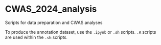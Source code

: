 # CWAS_2024_analysis
Scripts for data preparation and CWAS analyses

To produce the annotation dataset, use the `.ipynb` or `.sh` scripts. `.R` scripts are used within the `.sh` scripts.
